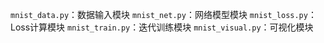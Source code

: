 `mnist_data.py`：数据输入模块
`mnist_net.py`：网络模型模块
`mnist_loss.py`：Loss计算模块
`mnist_train.py`：迭代训练模块
`mnist_visual.py`：可视化模块